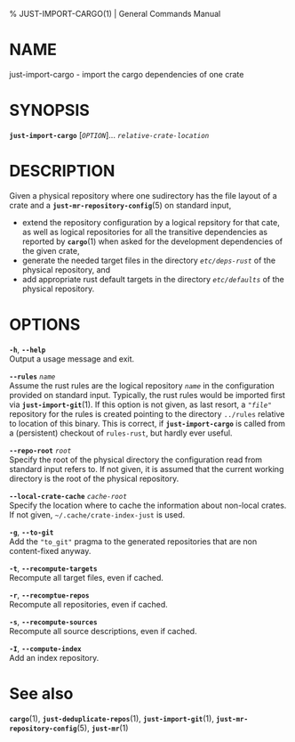% JUST-IMPORT-CARGO(1) | General Commands Manual

NAME
====

just-import-cargo - import the cargo dependencies of one crate

SYNOPSIS
========

**`just-import-cargo`** \[*`OPTION`*]... *`relative-crate-location`*

DESCRIPTION
===========

Given a physical repository where one sudirectory has the file
layout of a crate and a **`just-mr-repository-config`**(5) on
standard input,
 - extend the repository configuration by a logical repsitory for
   that cate, as well as logical repositories for all the transitive
   dependencies as reported by **`cargo`**(1) when asked for the
   development dependencies of the given crate,
 - generate the needed target files in the directory *`etc/deps-rust`*
   of the physical repository, and
 - add appropriate rust default targets in the directory *`etc/defaults`*
   of the physical repository.

OPTIONS
=======

**`-h`**, **`--help`**  
Output a usage message and exit.

**`--rules`** *`name`*  
Assume the rust rules are the logical repository *`name`* in the
configuration provided on standard input. Typically, the rust rules
would be imported first via **`just-import-git`**(1). If this option
is not given, as last resort, a *`"file"`* repository for the rules
is created pointing to the directory `../rules` relative to location
of this binary. This is correct, if **`just-import-cargo`** is called
from a (persistent) checkout of `rules-rust`, but hardly ever useful.

**`--repo-root`** *`root`*  
Specify the root of the physical directory the configuration read from
standard input refers to. If not given, it is assumed that the current
working directory is the root of the physical repository.

**`--local-crate-cache`** *`cache-root`*  
Specify the location where to cache the information about non-local crates.
If not given, `~/.cache/crate-index-just` is used.

**`-g`**, **`--to-git`**  
Add the `"to_git"` pragma to the generated repositories that are non
content-fixed anyway.

**`-t`**, **`--recompute-targets`**  
Recompute all target files, even if cached.

**`-r`**, **`--recomptue-repos`**  
Recompute all repositories, even if cached.

**`-s`**, **`--recompute-sources`**  
Recompute all source descriptions, even if cached.

**`-I`**, **`--compute-index`**  
Add an index repository.

See also
========

**`cargo`**(1),
**`just-deduplicate-repos`**(1),
**`just-import-git`**(1),
**`just-mr-repository-config`**(5),
**`just-mr`**(1)
